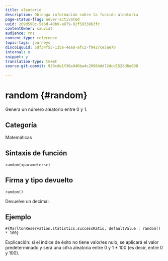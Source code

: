 ```yaml
---
title: aleatorio
description: Obtenga información sobre la función aleatoria
page-status-flag: never-activated
uuid: 269d590c-5a6d-40b9-a879-02f5033863fc
contentOwner: sauviat
audience: rns
content-type: reference
topic-tags: journeys
discoiquuid: 5df34f55-135a-4ea8-afc2-f9427ce5ae7b
internal: n
snippet: y
translation-type: tm+mt
source-git-commit: 939cde1f30a946ba4c20984dd72dcd1526d6e608

---
```



# random {#random}

Genera un número aleatorio entre 0 y 1.

## Categoría

Matemáticas

## Sintaxis de función

`random(<parameters>)`

## Firma y tipo devuelto

`random()`

Devuelve un decimal.

## Ejemplo

`#{MarltonReservation.statistics.successRatio, defaultValue : random() * 100}`

Explicación: si el índice de éxito no tiene valor/es nulo, se aplicará el valor predeterminado y será una cifra aleatoria entre 0 y 1 * 100 (es decir, entre 0 y 100).
